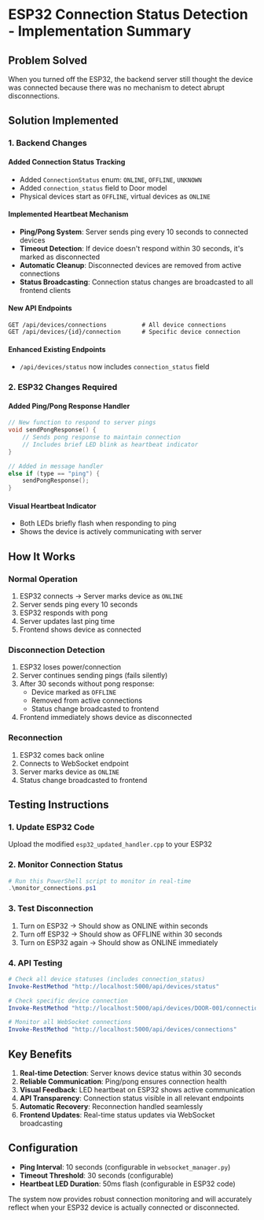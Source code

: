 # ESP32 Connection Status Detection - Implementation Summary

## Problem Solved
When you turned off the ESP32, the backend server still thought the device was connected because there was no mechanism to detect abrupt disconnections.

## Solution Implemented

### 1. Backend Changes

#### Added Connection Status Tracking
- Added `ConnectionStatus` enum: `ONLINE`, `OFFLINE`, `UNKNOWN`
- Added `connection_status` field to Door model
- Physical devices start as `OFFLINE`, virtual devices as `ONLINE`

#### Implemented Heartbeat Mechanism
- **Ping/Pong System**: Server sends ping every 10 seconds to connected devices
- **Timeout Detection**: If device doesn't respond within 30 seconds, it's marked as disconnected
- **Automatic Cleanup**: Disconnected devices are removed from active connections
- **Status Broadcasting**: Connection status changes are broadcasted to all frontend clients

#### New API Endpoints
```
GET /api/devices/connections          # All device connections
GET /api/devices/{id}/connection      # Specific device connection
```

#### Enhanced Existing Endpoints
- `/api/devices/status` now includes `connection_status` field

### 2. ESP32 Changes Required

#### Added Ping/Pong Response Handler
```cpp
// New function to respond to server pings
void sendPongResponse() {
    // Sends pong response to maintain connection
    // Includes brief LED blink as heartbeat indicator
}

// Added in message handler
else if (type == "ping") {
    sendPongResponse();
}
```

#### Visual Heartbeat Indicator
- Both LEDs briefly flash when responding to ping
- Shows the device is actively communicating with server

## How It Works

### Normal Operation
1. ESP32 connects → Server marks device as `ONLINE`
2. Server sends ping every 10 seconds
3. ESP32 responds with pong
4. Server updates last ping time
5. Frontend shows device as connected

### Disconnection Detection
1. ESP32 loses power/connection
2. Server continues sending pings (fails silently)
3. After 30 seconds without pong response:
   - Device marked as `OFFLINE`
   - Removed from active connections
   - Status change broadcasted to frontend
4. Frontend immediately shows device as disconnected

### Reconnection
1. ESP32 comes back online
2. Connects to WebSocket endpoint
3. Server marks device as `ONLINE`
4. Status change broadcasted to frontend

## Testing Instructions

### 1. Update ESP32 Code
Upload the modified `esp32_updated_handler.cpp` to your ESP32

### 2. Monitor Connection Status
```powershell
# Run this PowerShell script to monitor in real-time
.\monitor_connections.ps1
```

### 3. Test Disconnection
1. Turn on ESP32 → Should show as ONLINE within seconds
2. Turn off ESP32 → Should show as OFFLINE within 30 seconds
3. Turn on ESP32 again → Should show as ONLINE immediately

### 4. API Testing
```powershell
# Check all device statuses (includes connection_status)
Invoke-RestMethod "http://localhost:5000/api/devices/status"

# Check specific device connection
Invoke-RestMethod "http://localhost:5000/api/devices/DOOR-001/connection"

# Monitor all WebSocket connections
Invoke-RestMethod "http://localhost:5000/api/devices/connections"
```

## Key Benefits

1. **Real-time Detection**: Server knows device status within 30 seconds
2. **Reliable Communication**: Ping/pong ensures connection health
3. **Visual Feedback**: LED heartbeat on ESP32 shows active communication
4. **API Transparency**: Connection status visible in all relevant endpoints
5. **Automatic Recovery**: Reconnection handled seamlessly
6. **Frontend Updates**: Real-time status updates via WebSocket broadcasting

## Configuration
- **Ping Interval**: 10 seconds (configurable in `websocket_manager.py`)
- **Timeout Threshold**: 30 seconds (configurable)
- **Heartbeat LED Duration**: 50ms flash (configurable in ESP32 code)

The system now provides robust connection monitoring and will accurately reflect when your ESP32 device is actually connected or disconnected.